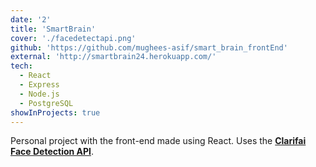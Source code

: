 ```yaml
---
date: '2'
title: 'SmartBrain'
cover: './facedetectapi.png'
github: 'https://github.com/mughees-asif/smart_brain_frontEnd'
external: 'http://smartbrain24.herokuapp.com/'
tech:
  - React
  - Express
  - Node.js
  - PostgreSQL
showInProjects: true
---
```


Personal project with the front-end made using React. Uses the <b><a target="_blank" href="https://www.clarifai.com/models/face-detection-image-recognition-model-a403429f2ddf4b49b307e318f00e528b-detection">Clarifai Face Detection API</b></a>.
